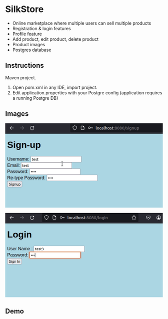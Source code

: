 # SilkStore

- Online marketplace where multiple users can sell multiple products
- Registration & login features
- Profile feature
- Add product, edit product, delete product
- Product images
- Postgres database

## Instructions

Maven project.
1. Open pom.xml in any IDE, import project.
2. Edit application.properties with your Postgre config (application requires a running Postgre DB)

## Images

![Login](demo_images/Login.gif)

![Authentication](demo_images/Authentication.gif)


## Demo 


